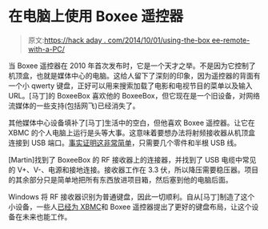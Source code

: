 # 在电脑上使用 Boxee 遥控器

> 原文:[https://hack aday . com/2014/10/01/using-the-box ee-remote-with-a-PC/](https://hackaday.com/2014/10/01/using-the-boxee-remote-with-a-pc/)

当 Boxee 遥控器在 2010 年首次发布时，它是一个天才之举。不是因为它控制了机顶盒，也就是媒体中心的电脑。这给人留下了深刻的印象，因为遥控器的背面有一个小 qwerty 键盘，正好可以用来搜索加载了电影和电视节目的菜单以及输入 URL。[马丁]的 BoxeeBox 喜欢他的 BoxeeBox，但它现在是一个旧设备，对网络流媒体的一些支持(包括网飞)已经消失了。

其他媒体中心设备填补了[马丁]生活中的空白，但他喜欢 Boxee 遥控器。让它在 XBMC 的个人电脑上运行是头等大事。这意味着要想办法将射频接收器从机顶盒连接到 USB 端口。[事实证明这非常简单](http://martinvsamuelsson.blogspot.se/2014/09/boxeebox-remote-on-xbmc.html)，只需要几个零件和半根 USB 线。

[Martin]找到了 BoxeeBox 的 RF 接收器上的连接器，并找到了 USB 电缆中常见的 V+、V-、电源和接地连接。接收器工作在 3.3 伏，所以降压需要稳压器。项目的其余部分只是简单地把所有东西放进项目箱，然后塞到他的电脑后面。

Windows 将 RF 接收器识别为普通键盘，因此一切顺利。自从[马丁]制造了这个小设备，一些人[已经为 XBMC](http://wiki.xbmc.org/index.php?title=Boxee_remote)和 Boxee 遥控器提出了更好的键盘布局，让这个设备在未来也能工作。